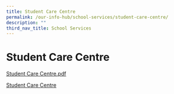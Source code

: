 ```yaml
---
title: Student Care Centre
permalink: /our-info-hub/school-services/student-care-centre/
description: ""
third_nav_title: School Services
---
```

# Student Care Centre

<a href="/our-special-programme/ELIXiR/" target="_blank">Student Care Centre.pdf</a>

[Student Care Centre](/files/Our%20Info%20Hub/Student%20Care%20Centre.pdf)